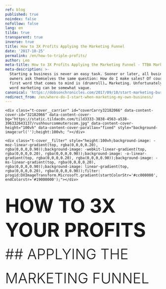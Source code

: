 ```yaml
---
ref: blog
published: true
noindex: false
nofollow: false
lang: en
tilda: true
transparent: true
inverse: true
title: How to 3X Profits Applying the Marketing Funnel
date: '2017-10-25'
permalink: /en/how-to-triple-profits/
author: Leo
meta-title: How to 3X Profits Applying the Marketing Funnel - TTBA Marketing Blog
meta-description: >-
  Starting a business is never an easy task. Sooner or later, all business
  owners ask themselves the same question: How do I make sales? Of course, the
  first word that comes to mind is (drumroll)… Marketing. Unfortunately, the
  word marketing can be somewhat vague.
canonical: 'https://dobsonchronicles.com/2017/09/18/start-marketing-business/'
redirect_from: /en/where-do-I-start-when-marketing-my-own-business/
---
```

<!--allrecords-->
<div id="allrecords" class="t-records" data-hook="blocks-collection-content-node" data-tilda-project-id="56887" data-tilda-page-id="1586638" data-tilda-formskey="3456bc1d42b6e0b4ba4a29862ed779d7">

<div id="rec32182066" class="r t-rec" style=" " data-animationappear="off" data-record-type="274">
<!-- t255 -->
<!-- cover -->
	




<div class="t-cover" id="recorddiv32182066" bgimgfield="img" style="height:100vh; background-image:url('https://static.tildacdn.com/tild3333-3838-4563-a538-396332643137/-/resize/20x/rushhourcommuterscom.jpg');">

	<div class="t-cover__carrier" id="coverCarry32182066" data-content-cover-id="32182066" data-content-cover-bg="https://static.tildacdn.com/tild3333-3838-4563-a538-396332643137/rushhourcommuterscom.jpg" data-content-cover-height="100vh" data-content-cover-parallax="fixed" style="background-image:url('');height:100vh; "></div>
      
    <div class="t-cover__filter" style="height:100vh;background-image: -moz-linear-gradient(top, rgba(0,0,0,0.20), rgba(0,0,0,0.90));background-image: -webkit-linear-gradient(top, rgba(0,0,0,0.20), rgba(0,0,0,0.90));background-image: -o-linear-gradient(top, rgba(0,0,0,0.20), rgba(0,0,0,0.90));background-image: -ms-linear-gradient(top, rgba(0,0,0,0.20), rgba(0,0,0,0.90));background-image: linear-gradient(top, rgba(0,0,0,0.20), rgba(0,0,0,0.90));filter: progid:DXImageTransform.Microsoft.gradient(startColorStr='#cc000000', endColorstr='#19000000');"></div>
  <div class="t255">
  <div class="t-container">
    <div class="t-width t-width_10 t255__mainblock">
        <div class="t-cover__wrapper t-valign_middle" style="height:100vh;"> 
          <div class="t255__wrapper" data-hook-content="covercontent">
                        <h1 class="t255__title t-title t-title_sm t-uppercase t-animate" data-animate-style="fadeinup" data-animate-group="yes" data-animate-order="1" style="text-transform:uppercase;" field="title"><div style="font-size:72px;line-height:78px;" data-customstyle="yes"><span style="font-size: 62px;"><span data-redactor-style="font-weight: 700;" style="font-weight: 700;">HOW TO 3X YOUR PROFITS<br></span></span><span style="font-size: 46px;"><span style="font-weight: 300;" data-redactor-style="font-weight: 300;">## APPLYING THE MARKETING FUNNEL</span></span></div></h1>            <span class="space"></span>
          </div>
        </div>
        <div class="t255__userblock">
          <div class="t255__userblock-img t-bgimg t-animate" data-animate-style="fadeinup" data-animate-group="yes" data-animate-order="3" data-animate-delay="0.3" imgfield="img2" data-original="https://static.tildacdn.com/tild3637-3132-4230-b638-653137316461/Leo_profile.png" style="background-image: url('https://static.tildacdn.com/tild3637-3132-4230-b638-653137316461/-/resize/20x/Leo_profile.png');"></div>          <div class="t255__userblock-descr t-descr t-descr_xxs t-animate" data-animate-style="fadeinup" data-animate-group="yes" data-animate-order="4" data-animate-delay="0.3" field="title2">By <strong>Leo Gamayunov</strong><strong><br>President / COO at TTBA Group</strong><strong></strong></div>          <div class="t255__userblock-date t-descr t-descr_xxs t-animate" data-animate-style="fadeinup" data-animate-group="yes" data-animate-order="5" data-animate-delay="0.3" field="descr2">on October 25, 2017</div>        </div>
    </div>
  </div>
  </div>
  

</div>
    
</div>


<div id="rec32182068" class="r t-rec t-rec_pt_0 t-rec_pb_0" style="padding-top:0px;padding-bottom:0px; " data-animationappear="off" data-record-type="449">

<!-- T381 -->
<div id="nav32182068marker"></div>
<div id="nav32182068" class="t449   " data-navmarker="nav32182068marker" data-appearoffset="" data-hideoffset="">
    <div class="t449__wrapper ">
      <script type="text/javascript" src="//yastatic.net/share2/share.js" charset="utf-8"></script>
      <div class="t449__share_buttons ya-share2" data-direction="vertical" data-yasharel10n="en" data-services="facebook,twitter"></div>         
    </div>
</div>

</div>


<div id="rec32182070" class="r t-rec t-rec_pt_75 t-rec_pb_60" style="padding-top:75px;padding-bottom:60px;background-color:#ededed; " data-record-type="127" data-bg-color="#ededed">
<!-- T119 -->
<div class="t119">
	<div class="t-container ">
	  	<div class="t-col t-col_8 t-prefix_2">
			<div class="t119__preface t-descr t-opacity_70" style="opacity:0.70;" field="text"><div style="font-size:20px;text-align:left;" data-customstyle="yes"><strong></strong>Running a business is not an easy task. Sooner enough, all business owners ask themselves the same question: <em>How do I increase my sales?</em><br><br>Of course, the first word that comes to mind is (drumroll)… Marketing. Unfortunately, the word marketing can be somewhat ambiguous.<br></div></div>
		</div>
	</div>
</div>
</div>


<div id="rec32182076" class="r t-rec t-rec_pt_0 t-rec_pb_15" style="padding-top:0px;padding-bottom:15px; " data-record-type="223">
<!-- T195 -->
<div class="t195">
  <div class="t-container">
                
      <div class="t-col t-col_4 t-prefix_2">
        <div class="t195__text t-text t-text_md t-animate" data-animate-style="fadeinleft" data-animate-group="yes" data-animate-order="1" field="text"><div style="font-size:18px;" data-customstyle="yes"><br><br>Social media, search engine optimization, Google Adwords, retargeting, email marketing, the list goes on... It can be hard to understand where each piece of the puzzle fits in your business, and more importantly, when.<br><br><strong><strong data-redactor-tag="strong">It is easy to get lost in the marketing noise.</strong><br></strong><br>At TTBA Group, we believe the key to maximizing your ROI is structuring your marketing budget. Here's how we break down the process for our clients...<br><strong><br>1. Aim<br>2. Reach<br>3. Acquire<br>4. Warm<br>5. Sell</strong> <br></div></div>
      </div>
          <div class="t-col t-col_4  t195__imgsection" itemscope="" itemtype="http://schema.org/ImageObject"><meta itemprop="image" content="https://static.tildacdn.com/tild3135-6533-4335-b831-303034353337/funnel_ttba01.png">        <img class="t195__img t-img t-animate" data-animate-style="fadeinright" data-animate-group="yes" data-animate-order="2" data-animate-delay="0.5" data-tu-max-width="1200" data-tu-max-height="1200" src="https://static.tildacdn.com/tild3135-6533-4335-b831-303034353337/-/empty/funnel_ttba01.png" data-original="https://static.tildacdn.com/tild3135-6533-4335-b831-303034353337/funnel_ttba01.png" imgfield="img"><br>        <div class="t195__sectitle t-descr" field="imgtitle" itemprop="name"></div>
        <div class="t195__secdescr t-descr" field="imgdescr" itemprop="description"></div>
      </div>
      </div>
</div>
</div>


<div id="rec32300352" class="r t-rec t-rec_pt_0 t-rec_pb_30" style="padding-top:0px;padding-bottom:30px; " data-record-type="30">
<!-- T015 -->
<div class="t015">
  <div class="t-container t-align_center">
    <div class="t-col t-col_10 t-prefix_1">
            <div class="t015__title t-title t-title_lg" field="title" style="">Example: <br></div>      <div class="t015__descr t-descr t-descr_xl" field="descr" style="">Say you have a dentistry practice and you want to increase your sales. To boost traffic, you spend $1000 on Google AdWords for $10 per click. Your campaign directs <strong>100</strong> potential customers to your website, and <strong>1</strong> converts into a purchase of services. <br> <br>While this is a "successful" campaign, your profit margin on the job is only $700. What do you do now? <strong>Our funnel model can guide you to triple your profits: </strong><br></div>    </div>
  </div>
</div>
</div>


<div id="rec36964277" class="r t-rec t-rec_pt_60 t-rec_pb_60" style="padding-top:60px;padding-bottom:60px; " data-record-type="106">
<!-- T004 -->
<div class="t004">
	<div class="t-container ">
	  	<div class="t-col t-col_8 t-prefix_2">
			<div field="text" class="t-text t-text_md  "><span style="font-weight: 700;">AIM:</span> Be smart when choosing your audience<br><br>Understand your potential customer. What are their key deciding factors when making a purchase? What's the first thing they do when they start searching for your product or service?<br><br>Design your campaign based on the buyer persona. Don't attempt to successfully hit everyone with the same message or the same approach.<br><br><br><strong><span data-redactor-tag="span" style="font-weight: 700;">REACH: </span></strong>Use the appropriate channels to reach your demographics.<br><br>In the Dentistry case, we use Google AdWords, because most of the potential patients will search for a dentist using Google.<br><br>Understand what your patients are looking for, and design appealing ads that answer their questions in order to get the best click-through rate.<br><br>Select keywords that have cheaper costs-per-click (CPC).<br>Confirm that your ad relevance score is 7+ to save on the CPC.<br>Make sure your clicks are at $8.00 by targeting your key groups only on weekends, for example. In this case, you would have 125 clicks at $8.00.<br><br><br><strong><span data-redactor-tag="span" style="font-weight: 700;">AQUIRE:</span> </strong>Capture leads (phone number, email address, retargeting cookie).<br><br>Instead of sending 125 potential patients to your website, send them to an appealing landing page that explains, in clear terms, why they should choose your dentistry.<br><br>Include an "irresistible offer" for teeth whitening (or a complementary inexpensive service).<br><br>Collect email addresses and phone numbers in return for coupons and discounts.<br><br>Of the 125 potential patients that landed on your page, you're likely to receive thirty leads for individuals seeking teeth whitening services.<br><br><strong><br><span style="font-weight: 700;">WARM:</span></strong> Warm your lead. Don't sell. Instead, educate.<br><br>Grow your retargeting audience by installing Facebook pixel on your landing page.<br><br>Use behavior-based retargeting when running your ad campaigns on Facebook, Google, or any other ad services.<br><br>When using Facebook, segment the visitors that reached your landing page. Highlight your expertise by sharing "knowledge" videos or blog posts. Give them the opportunity to understand your value over the competition.<br><br>Your goal is to be memorable enough that they contact you when they need a dentist.<br><br>Don't let your leads go cold. Follow up with them in three days and invite them for a discounted service or a free consultation.<br><br><br><strong><span data-redactor-tag="span" style="font-weight: 700;">SELL:</span> </strong>Convert your leads to sales.<br><br>Similar to your previous metrics, you convert one potential client into a paid service.<br><br>From your thirty leads, three individuals have agreed to receive discounted services, and three have scheduled appointments for a free consultation.<br><br>Of the three consultations, one is converted to a complementary cleaning through in-person up-sell. Remember, your product must always reflect the value of your brand promise. (Read more about <a href="https://ttbagroup.com/en/the-story-of-a-silly-business-owner/" style="color:#6d5cdb !important;border-bottom-color: #6d5cdb;">why you need to always put your product first.</a>)<br><br></div>
		</div>
	</div>
</div>
</div>


<div id="rec32182082" class="r t-rec t-rec_pt_0 t-rec_pb_0" style="padding-top:0px;padding-bottom:0px; " data-record-type="179">
<!-- cover -->
	




<div class="t-cover" id="recorddiv32182082" bgimgfield="img" style="height:90vh; background-image:url('https://static.tildacdn.com/tild6232-3363-4536-b733-366530316161/-/resize/20x/wallpapertrollingsmi.jpg');">

	<div class="t-cover__carrier" id="coverCarry32182082" data-content-cover-id="32182082" data-content-cover-bg="https://static.tildacdn.com/tild6232-3363-4536-b733-366530316161/wallpapertrollingsmi.jpg" data-content-cover-height="90vh" data-content-cover-parallax="fixed" style="background-image:url('');height:90vh; "></div>
      
    <div class="t-cover__filter" style="height:90vh;background-image: -moz-linear-gradient(top, rgba(0,0,0,0.80), rgba(0,0,0,0.70));background-image: -webkit-linear-gradient(top, rgba(0,0,0,0.80), rgba(0,0,0,0.70));background-image: -o-linear-gradient(top, rgba(0,0,0,0.80), rgba(0,0,0,0.70));background-image: -ms-linear-gradient(top, rgba(0,0,0,0.80), rgba(0,0,0,0.70));background-image: linear-gradient(top, rgba(0,0,0,0.80), rgba(0,0,0,0.70));filter: progid:DXImageTransform.Microsoft.gradient(startColorStr='#33000000', endColorstr='#4c000000');"></div>

<!-- T164 -->
<div class="t164">
	<div class="t-container">
		<div class="t-cover__wrapper t-valign_middle" style="height:90vh;">      
          <div class="t-col t-col_8 t-prefix_2 t-align_left">
            <div data-hook-content="covercontent">
            <div class="t164__wrapper">
	          	          	          <div class="t164__descr t-descr t-descr_xxxl" field="descr"><div style="font-size:42px;" data-customstyle="yes">The results:<br></div></div>	          <div class="t164__text t-text t-text_md" field="text"><div style="font-size:18px;" data-customstyle="yes">Before you optimized your marketing budget, you converted one sale for a $700 profit. <br> After using the funnel method, you have tripled your revenue from the same 100 clicks. One sale ($700), three discounted complementary sales ($900 or $300 x 3), and one full complementary sale ($500) has increased your profit margin by 300%. <br> <br>This example shows how much you can accomplish with your $1000 marketing investment simply by utilizing every channel of the funnel effectively. <br><br>Map your actions accordingly and follow these steps to jumpstart your marketing campaign: <br><br>1. Build your funnel<br><br>2. Pick your battle (Do you want to obtain leads, focus on awareness, or launch a warming campaign?)<br><br>3. Analyze and prioritize your marketing goals (what are your KPI's?)<br><br>4. Convert your goals into measurable campaigns with an action plan (integrate a discounted "irresistible" offer on your landing page) <br><br>5. Track the success of your campaigns  <br></div></div>            </div>
            </div>
          </div>
		</div>
	</div>
</div>

  

</div>
    
</div>


<div id="rec32182084" class="r t-rec t-rec_pt_60 t-rec_pb_15" style="padding-top:60px;padding-bottom:15px;background-color:#ffffff; " data-record-type="184" data-bg-color="#ffffff">
<!-- T169 -->
<div class="t169">
  <div class="t-container_100">
    <div class="t-row">
      <div class="t-col_100">
        <div class="t169__text t-title" field="text"><div style="font-size:30px;line-height:40px;text-align:center;color:#444444;" data-customstyle="yes"><span style="font-weight: 300;">I hope you've found this article helpful. I'd love to hear your thoughts and comments.<br>You can always contact me directly at <span style="color: rgb(104, 97, 238);">leo@ttbagroup.com</span>. <br> <br>Good luck! </span><br></div></div>
      </div>
    </div>
  </div>
</div>
</div>


<div id="rec32182094" class="r t-rec" style=" " data-animationappear="off" data-record-type="330">

<style>
#rec32182094 input::-webkit-input-placeholder {color:#000000; opacity: 0.5;}
#rec32182094 input::-moz-placeholder          {color:#000000; opacity: 0.5;}
#rec32182094 input:-moz-placeholder           {color:#000000; opacity: 0.5;}
#rec32182094 input:-ms-input-placeholder      {color:#000000; opacity: 0.5;}          
#rec32182094 textarea::-webkit-input-placeholder {color:#000000; opacity: 0.5;}
#rec32182094 textarea::-moz-placeholder          {color:#000000; opacity: 0.5;}
#rec32182094 textarea:-moz-placeholder           {color:#000000; opacity: 0.5;}
#rec32182094 textarea:-ms-input-placeholder      {color:#000000; opacity: 0.5;}                    
</style>
<div class="t330">
  <div class="t-popup" data-tooltip-hook="#GrowMyBusiness">
    <div class="t-popup__close">
      <div class="t-popup__close-wrapper">
      <svg class="t-popup__close-icon" width="23px" height="23px" viewBox="0 0 23 23" version="1.1" xmlns="http://www.w3.org/2000/svg" xmlns:xlink="http://www.w3.org/1999/xlink">
        <g stroke="none" stroke-width="1" fill="#fff" fill-rule="evenodd">
          <rect transform="translate(11.313708, 11.313708) rotate(-45.000000) translate(-11.313708, -11.313708) " x="10.3137085" y="-3.6862915" width="2" height="30"></rect>
          <rect transform="translate(11.313708, 11.313708) rotate(-315.000000) translate(-11.313708, -11.313708) " x="10.3137085" y="-3.6862915" width="2" height="30"></rect>
        </g>
      </svg>
      </div>  
    </div>
    <div class="t-popup__container t-width t-width_6">
        <img class="t330__img t-img" src="https://static.tildacdn.com/tild6632-6531-4531-a564-626639616530/-/empty/ttba_moto.jpg" data-original="https://static.tildacdn.com/tild6632-6531-4531-a564-626639616530/ttba_moto.jpg" imgfield="img">        <div class="t330__wrapper t-align_center" style=";">
          <div class="t330__title t-title t-title_xxs"><div style="font-size:16px;" data-customstyle="yes"><span style="font-weight: 400;">We always respond in less than 4 hours.<br><br></span></div></div>                    <form id="form32182094" name="form32182094" role="form" action="https://forms.tildacdn.com/procces/" method="POST" data-formactiontype="2" data-inputbox=".t330__blockinput" data-success-url="https://ttbagroup.com/en/request-submitted" class="js-form-proccess " data-tilda-captchakey="">                                        
                                                                  <input type="hidden" name="formservices[]" value="67787a8c45c4f24353fc05cdd55eaa8d" class="js-formaction-services">
                                                      
                                                                                  <div>
                          <div class="js-successbox t330__blockinput-success t-text t-text_xs" style="display:none;">
                                                            Thank You! Your request has been submitted.
                                                      </div>                
                        </div>
                        <div class="t330__input-wrapper">
                                                                              <div class="t330__blockinput">
                              <input type="text" name="email" class="t330__input t-input js-tilda-rule " value="" placeholder="Your Name" onfocus="this.placeholder = ''" onblur="this.placeholder = 'Your Name'" data-tilda-req="1" data-tilda-rule="email" style="color:#000000; border:1px solid #c9c9c9; background-color:#ffffff; border-radius: 5px; -moz-border-radius: 5px; -webkit-border-radius: 5px;">
                          </div>
                                                                                                        <div class="t330__blockinput">
                              <input type="text" name="name" class="t330__input t-input js-tilda-rule " value="" placeholder="Your Email" onfocus="this.placeholder = ''" onblur="this.placeholder = 'Your Email'" data-tilda-req="1" data-tilda-rule="none" style="color:#000000; border:1px solid #c9c9c9; background-color:#ffffff; border-radius: 5px; -moz-border-radius: 5px; -webkit-border-radius: 5px;">
                          </div>                
                                                                                                        <div class="t330__blockinput">
                              <input type="text" name="phone" class="t330__input t-input js-tilda-rule " value="" placeholder="Your Phone Number" onfocus="this.placeholder = ''" onblur="this.placeholder = 'Your Phone Number'" data-tilda-req="1" data-tilda-rule="phone" style="color:#000000; border:1px solid #c9c9c9; background-color:#ffffff; border-radius: 5px; -moz-border-radius: 5px; -webkit-border-radius: 5px;">
                          </div>                                
                                                      
                          
                                                      
                                                                              <div class="t330__blockinput">
                              <textarea name="Whatdoyouwanttodiscuss" class="t330__input t-input js-tilda-rule " placeholder="What do you want to discuss?" onfocus="this.placeholder = ''" onblur="this.placeholder = 'What do you want to discuss?'" style="color:#000000; border:1px solid #c9c9c9; background-color:#ffffff; border-radius: 5px; -moz-border-radius: 5px; -webkit-border-radius: 5px;height:68px" rows="2"></textarea>
                          </div>
                                                    <div class="js-errorbox-all t330__blockinput-errorbox" style="display:none;">
                              <div class="t330__blockinput-errors-text t-text t-text_xs">
                                  <p class="t330__blockinput-errors-item js-rule-error js-rule-error-all"></p>
                        		<p class="t330__blockinput-errors-item js-rule-error js-rule-error-req">Required field</p>
                        		<p class="t330__blockinput-errors-item js-rule-error js-rule-error-email">Please correct e-mail address</p>
                        		<p class="t330__blockinput-errors-item js-rule-error js-rule-error-name">Name Wrong. Correct please</p>
                        		<p class="t330__blockinput-errors-item js-rule-error js-rule-error-phone">Please correct phone number</p>
                        		<p class="t330__blockinput-errors-item js-rule-error js-rule-error-string">Please enter letter, number or punctuation symbols.</p>
                              </div>
                          </div>
                            
                          <div class="t330__blockbutton">
                              <button type="submit" class="t330__submit t-submit" style="color:#ffffff;background-color:#ed4b3a;border-radius:5px; -moz-border-radius:5px; -webkit-border-radius:5px;">SEND</button>                          </div>
                         </div> 
          </form>                          
        </div>
      </div>
    </div>
</div>
                            
<style>
@media screen and (max-width: 560px) {
  #rec32182094 .t-popup__container {
    background-color: #fff !important;
  }
}
</style>                            

<script type="text/javascript">
$(document).ready(function(){
  setTimeout(function(){
    t330_initPopup('32182094');
  }, 500);
});
</script>  

                          
</div>


<div id="rec32182096" class="r t-rec t-rec_pt_45 t-rec_pb_45" style="padding-top:45px;padding-bottom:45px; " data-record-type="132">
<div class="t-container_100">
	<div style="position: relative; right: 50%; float: right;">
		<div style="position: relative; z-index: 1; right: -50%;">
			<div style="display: table;">
			<div style="display:table-row; width:auto; clear:both;">
			
						<div id="fb-root"></div>
			
			<script>(function(d, s, id) {
			  var js, fjs = d.getElementsByTagName(s)[0];
			  if (d.getElementById(id)) return;
			  js = d.createElement(s); js.id = id;
			  js.src = "//connect.facebook.net/en_En/sdk.js#xfbml=1&appId=257953674358265&version=v2.0";
			  fjs.parentNode.insertBefore(js, fjs);
			}(document, 'script', 'facebook-jssdk'));</script>
						
						
						<div style="border:0px solid;height:25px; float:left; display:table-column; padding-left:10px; padding-top:4px;">
			<div class="fb-like" data-layout="button_count" data-action="like" data-show-faces="false" data-share="false"></div>
			</div>
			              
						<div style="border:0px solid;height:25px; float:left; display:table-column; padding-left:10px; padding-top:4px;">
			<div class="fb-share-button" data-type="button_count"></div>
			</div>
									
			
			              
            
						<div style="float:left; width:80px; display:table-column; height:25px; border:0px solid; padding-left:10px; padding-top:4px;">
			<a href="https://twitter.com/share" class="twitter-share-button" data-text="How to 3X Profits Applying the Marketing Funnel">Tweet</a>
			<script>!function(d,s,id){var js,fjs=d.getElementsByTagName(s)[0],p=/^http:/.test(d.location)?'http':'https';if(!d.getElementById(id)){js=d.createElement(s);js.id=id;js.src=p+'://platform.twitter.com/widgets.js';fjs.parentNode.insertBefore(js,fjs);}}(document, 'script', 'twitter-wjs');</script>
			</div>
			              
			</div>
			</div>
		</div>
	</div>
</div>  
</div>


<div id="rec32182098" class="r t-rec t-rec_pt_0 t-rec_pb_0" style="padding-top:0px;padding-bottom:0px; " data-animationappear="off" data-record-type="307">
<!-- t278 -->
<!-- cover -->
	




<div class="t-cover" id="recorddiv32182098" bgimgfield="img" style="height:100vh; background-image:url('https://static.tildacdn.com/tild6432-6139-4635-a466-633539363738/-/resize/20x/mtlcityview.jpg');">

	<div class="t-cover__carrier" id="coverCarry32182098" data-content-cover-id="32182098" data-content-cover-bg="https://static.tildacdn.com/tild6432-6139-4635-a466-633539363738/mtlcityview.jpg" data-content-cover-height="100vh" data-content-cover-parallax="fixed" style="background-image:url('');height:100vh; "></div>
      
    <div class="t-cover__filter" style="height:100vh;background-image: -moz-linear-gradient(top, rgba(46,46,46,0.80), rgba(46,46,46,0.80));background-image: -webkit-linear-gradient(top, rgba(46,46,46,0.80), rgba(46,46,46,0.80));background-image: -o-linear-gradient(top, rgba(46,46,46,0.80), rgba(46,46,46,0.80));background-image: -ms-linear-gradient(top, rgba(46,46,46,0.80), rgba(46,46,46,0.80));background-image: linear-gradient(top, rgba(46,46,46,0.80), rgba(46,46,46,0.80));filter: progid:DXImageTransform.Microsoft.gradient(startColorStr='#332e2e2e', endColorstr='#332e2e2e');"></div>
  <div class="t278">
  <div class="t-container ">
    <div class="t-width t-width_6 t278__mainblock">
      <div class="t-cover__wrapper t-valign_middle" style="height:100vh;"> 
        <div class="t278__mainwrapper" data-hook-content="covercontent">
          <div class="t278__title t-title t-title_xs" field="title">Receive marketing and sales insights right in your Inbox.</div>          <div class="t278__descr t-descr t-descr_md" field="descr">We promise we will never spam you.</div>          <form id="form32182098" name="form32182098" role="form" action="https://forms.tildacdn.com/procces/" method="POST" data-formactiontype="2" data-inputbox=".t278__blockinput" class="js-form-proccess " data-tilda-captchakey="">                                  
                                                <input type="hidden" name="formservices[]" value="67787a8c45c4f24353fc05cdd55eaa8d" class="js-formaction-services">
                            
                            <div style="position: absolute; left: -5000px;"><input type="text" name="tspecomment" tabindex="-1" value=""></div>
                      
          
                <div class="t278__input-mainblock t-width t-width_6">
          
                  <div class="t278__allert-wrapper">
                    <div class="t278__blockinput-success js-successbox" style="display:none;">
                        <div class="t278__success-icon">
                          <svg width="50px" height="50px" viewBox="0 0 50 50">
                            <g stroke="none" stroke-width="1" fill="none" fill-rule="evenodd">
                              <g fill="#FFFFFF">
                                <path d="M25.0982353,49.2829412 C11.5294118,49.2829412 0.490588235,38.2435294 0.490588235,24.6752941 C0.490588235,11.1064706 11.53,0.0670588235 25.0982353,0.0670588235 C38.6664706,0.0670588235 49.7058824,11.1064706 49.7058824,24.6752941 C49.7058824,38.2441176 38.6664706,49.2829412 25.0982353,49.2829412 L25.0982353,49.2829412 Z M25.0982353,1.83176471 C12.5023529,1.83176471 2.25529412,12.0794118 2.25529412,24.6752941 C2.25529412,37.2705882 12.5023529,47.5182353 25.0982353,47.5182353 C37.6941176,47.5182353 47.9411765,37.2705882 47.9411765,24.6752941 C47.9411765,12.0794118 37.6941176,1.83176471 25.0982353,1.83176471 L25.0982353,1.83176471 Z"></path>
                                <path d="M22.8435294,30.5305882 L18.3958824,26.0829412 C18.0511765,25.7382353 18.0511765,25.18 18.3958824,24.8352941 C18.7405882,24.4905882 19.2988235,24.4905882 19.6435294,24.8352941 L22.8429412,28.0347059 L31.7282353,19.1488235 C32.0729412,18.8041176 32.6311765,18.8041176 32.9758824,19.1488235 C33.3205882,19.4935294 33.3205882,20.0517647 32.9758824,20.3964706 L22.8435294,30.5305882 L22.8435294,30.5305882 Z"></path>
                              </g>
                            </g>
                          </svg>
                        </div>
                        <div class="t278__success-message t-descr t-descr_lg">Your data has been submitted. Thank you!</div>
                    </div>
                  </div>
                  
                  <div class="t278__wrapper">
                                        <div class="t278__blockinput">
                        <input type="text" name="EMAIL" class="t278__input t-input js-tilda-rule " value="" placeholder="Your e-mail" data-tilda-req="1" data-tilda-rule="email" style="color:#000000;  background-color:#ffffff; border-radius: 4px; -moz-border-radius: 4px; -webkit-border-radius: 4px;">
                    </div>
                                                                                <div class="t278__blockinput">
                        <input type="text" name="name" class="t278__input t-input js-tilda-rule " value="" placeholder="Name" data-tilda-req="1" data-tilda-rule="none" style="color:#000000;  background-color:#ffffff; border-radius: 4px; -moz-border-radius: 4px; -webkit-border-radius: 4px;">
                    </div>
                                                            
                                                            
                     
                    <div class="t278__blockinput-errorbox js-errorbox-all" style="display:none;">
                        <div class="t278__blockinput-errors-text t-descr t-descr_xs">
                            <p class="t278__blockinput-errors-item js-rule-error js-rule-error-all"></p>
                        	<p class="t278__blockinput-errors-item js-rule-error js-rule-error-req">Required field</p>
                        	<p class="t278__blockinput-errors-item js-rule-error js-rule-error-email">Please correct e-mail address</p>
                        	<p class="t278__blockinput-errors-item js-rule-error js-rule-error-name">Name Wrong. Correct please</p>
                        	<p class="t278__blockinput-errors-item js-rule-error js-rule-error-phone">Please correct phone number</p>
                        	<p class="t278__blockinput-errors-item js-rule-error js-rule-error-string">Please enter letter, number or punctuation symbols.</p>
                        </div>
                    </div>
                    
                    <div class="t278__blockbutton">
                                                  <button type="submit" class="t-submit" style="color:#ffffff;background-color:#ed4b3a;border-radius:7px; -moz-border-radius:7px; -webkit-border-radius:7px;">SEND ME ONLY INTERESTING CONTENT</button>
                                            </div>
                  </div>
              </div>  
        </form>		                      
        </div>
      </div>
    </div>
  </div>
  </div>
<style>
#rec32182098 input::-webkit-input-placeholder {color:#000000; opacity: 0.5;}
#rec32182098 input::-moz-placeholder          {color:#000000; opacity: 0.5;}
#rec32182098 input:-moz-placeholder           {color:#000000; opacity: 0.5;}
#rec32182098 input:-ms-input-placeholder      {color:#000000; opacity: 0.5;}          
#rec32182098 textarea::-webkit-input-placeholder {color:#000000; opacity: 0.5;}
#rec32182098 textarea::-moz-placeholder          {color:#000000; opacity: 0.5;}
#rec32182098 textarea:-moz-placeholder           {color:#000000; opacity: 0.5;}
#rec32182098 textarea:-ms-input-placeholder      {color:#000000; opacity: 0.5;}                    
</style>
  

</div>
                                            
        
 
</div>

</div>
<!--/allrecords-->
